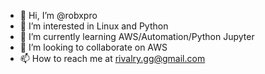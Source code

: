 - 👋 Hi, I’m @robxpro
- 👀 I’m interested in Linux and Python
- 🌱 I’m currently learning AWS/Automation/Python Jupyter
- 💞️ I’m looking to collaborate on AWS
- 📫 How to reach me at rivalry.gg@gmail.com

<!---
robxpro/robxpro is a ✨ special ✨ repository because its `README.md` (this file) appears on your GitHub profile.
You can click the Preview link to take a look at your changes.
--->
